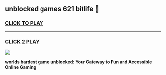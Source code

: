 
## unblocked games 621 bitlife 👋
<h3>
<a href="https://premium.freeplayer.one?title=unblocked_games_621_bitlife&ref=13F">CLICK TO PLAY</a></h3>
<hr>

<h3>
<a href="https://premium.freeplayer.one?title=unblocked_games_621_bitlife&ref=13F">CLICK 2 PLAY</a>
  
</h3>

<a href="https://premium.freeplayer.one?title=unblocked_games_621_bitlife&ref=12F/"><img src="https://clearcache.store/games.png"></a>


**worlds hardest game unblocked: Your Gateway to Fun and Accessible Online Gaming**
